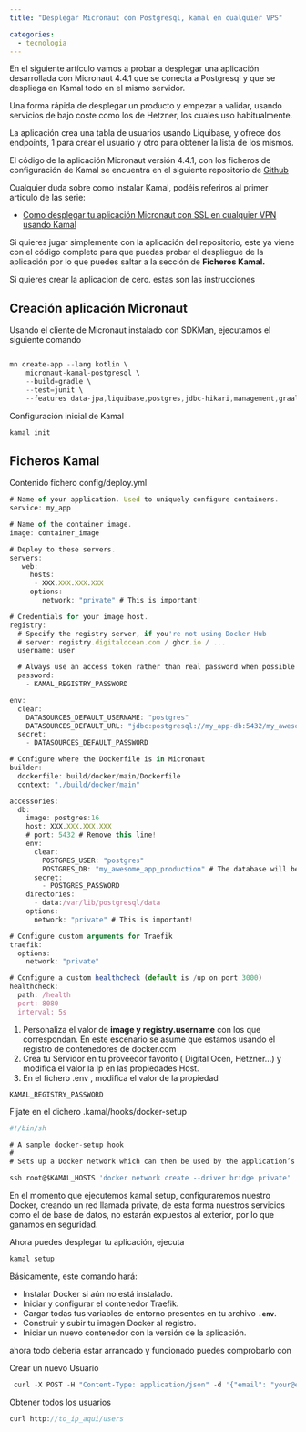 ```yaml
---
title: "Desplegar Micronaut con Postgresql, kamal en cualquier VPS"

categories:
  - tecnologia
---
```


En el siguiente artículo vamos a probar a desplegar una aplicación desarrollada con Micronaut 4.4.1 que se conecta a Postgresql y que se despliega en Kamal todo en el mismo servidor.

Una forma rápida de desplegar un producto y empezar a validar, usando servicios de bajo coste como los de Hetzner, los cuales uso habitualmente.

La aplicación crea una tabla de usuarios usando Liquibase, y ofrece dos endpoints, 1 para crear el usuario y otro para obtener la lista de los mismos.

El código de la aplicación Micronaut versión 4.4.1, con los ficheros de configuración de Kamal se encuentra en el siguiente repositorio de [Github](https://github.com/joaquindiez/micronaut-postgres-kamal)

Cualquier duda sobre como instalar Kamal, podéis referiros al primer articulo de las serie:

- [Como desplegar tu aplicación Micronaut con SSL en cualquier VPN usando Kamal](https://blog.joaquindiez.com/tecnologia/2024/05/22/desplegar-aplicacion-micronaut-kamal-ssl.html)

Si quieres jugar simplemente con la aplicación del repositorio, este ya viene con el código completo para que puedas probar el despliegue de la aplicación por lo que puedes saltar a la sección de **Ficheros Kamal.**

Si quieres crear la aplicacion de cero. estas son las instrucciones

## Creación aplicación Micronaut

Usando el cliente de Micronaut instalado con SDKMan, ejecutamos el siguiente comando

```jsx

mn create-app --lang kotlin \
	micronaut-kamal-postgresql \
	--build=gradle \
	--test=junit \
	--features data-jpa,liquibase,postgres,jdbc-hikari,management,graalvm,yaml,testcontainers
```

Configuración inicial de Kamal

```jsx
kamal init
```

## Ficheros Kamal

Contenido fichero config/deploy.yml

```jsx
# Name of your application. Used to uniquely configure containers.
service: my_app

# Name of the container image.
image: container_image

# Deploy to these servers.
servers:
   web:
     hosts:
      - XXX.XXX.XXX.XXX
     options:
        network: "private" # This is important!

# Credentials for your image host.
registry:
  # Specify the registry server, if you're not using Docker Hub
  # server: registry.digitalocean.com / ghcr.io / ...
  username: user

  # Always use an access token rather than real password when possible.
  password:
    - KAMAL_REGISTRY_PASSWORD

env:
  clear:
    DATASOURCES_DEFAULT_USERNAME: "postgres"
    DATASOURCES_DEFAULT_URL: "jdbc:postgresql://my_app-db:5432/my_awesome_app_production"
  secret:
    - DATASOURCES_DEFAULT_PASSWORD

# Configure where the Dockerfile is in Micronaut
builder:
  dockerfile: build/docker/main/Dockerfile
  context: "./build/docker/main"

accessories:
  db:
    image: postgres:16
    host: XXX.XXX.XXX.XXX
    # port: 5432 # Remove this line!
    env:
      clear:
        POSTGRES_USER: "postgres"
        POSTGRES_DB: "my_awesome_app_production" # The database will be created automatically on first boot.
      secret:
        - POSTGRES_PASSWORD
    directories:
      - data:/var/lib/postgresql/data
    options:
      network: "private" # This is important!

# Configure custom arguments for Traefik
traefik:
  options:
    network: "private"

# Configure a custom healthcheck (default is /up on port 3000)
healthcheck:
  path: /health
  port: 8080
  interval: 5s

```

1. Personaliza el valor de **image y registry.username** con los que correspondan. En este escenario se asume que estamos usando el registro de contenedores de docker.com
2. Crea tu Servidor en tu proveedor favorito ( Digital Ocen, Hetzner…) y modifica el valor la Ip en las propiedades Host.
3. En el fichero .env , modifica el valor de la propiedad

`KAMAL_REGISTRY_PASSWORD`

Fijate en el dichero .kamal/hooks/docker-setup

```jsx
#!/bin/sh

# A sample docker-setup hook
#
# Sets up a Docker network which can then be used by the application’s containers

ssh root@$KAMAL_HOSTS 'docker network create --driver bridge private'

```

En el momento que ejecutemos kamal setup, configuraremos nuestro Docker, creando un red llamada private, de esta forma nuestros servicios como el de base de datos, no estarán expuestos al exterior, por lo que ganamos en seguridad.

Ahora puedes desplegar tu aplicación, ejecuta

```jsx
kamal setup
```

Básicamente, este comando hará:

- Instalar Docker si aún no está instalado.
- Iniciar y configurar el contenedor Traefik.
- Cargar todas tus variables de entorno presentes en tu archivo **`.env`**.
- Construir y subir tu imagen Docker al registro.
- Iniciar un nuevo contenedor con la versión de la aplicación.

ahora todo debería estar arrancado y funcionado puedes comprobarlo con

Crear un nuevo Usuario

```jsx
 curl -X POST -H "Content-Type: application/json" -d '{"email": "your@email.com"}' http://to_ip_aqui/users

```

Obtener todos los usuarios

```jsx
curl http://to_ip_aqui/users

```
